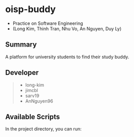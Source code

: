 # oisp-buddy
- Practice on Software Engineering
- (Long Kim, Thinh Tran, Nhu Vo, An Nguyen, Duy Ly)

## Summary
A platform for university students to find their study buddy. 
 
## Developer
> - long-kim
> - jimcbl
> - sarv19
> - AnNguyen96



## Available Scripts

In the project directory, you can run:
